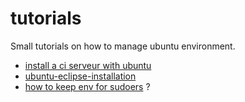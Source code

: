 tutorials
=========

Small tutorials on how to manage ubuntu environment.

* [install a ci serveur with ubuntu](ci-server-on-ubuntu/how-to-setup-a-ci-server.textile)
* [ubuntu-eclipse-installation](ubuntu-eclipse-installation/eclipse-ubuntu-installation.textile)
* [how to keep env for sudoers](keep-env-sudoers/keep-env-sudoers.textile) ?
